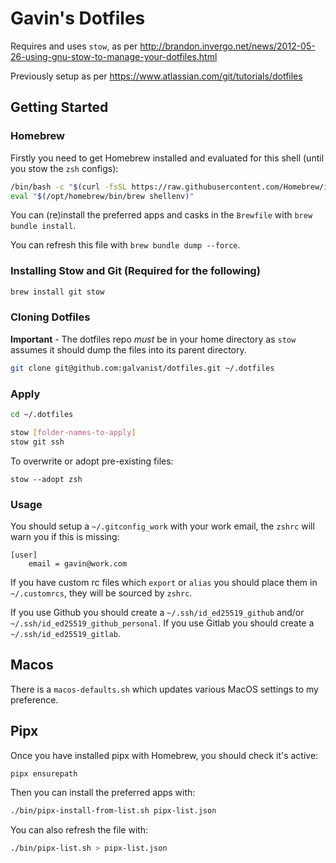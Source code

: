 # Gavin's Dotfiles

Requires and uses `stow`, as per http://brandon.invergo.net/news/2012-05-26-using-gnu-stow-to-manage-your-dotfiles.html

Previously setup as per https://www.atlassian.com/git/tutorials/dotfiles

## Getting Started

### Homebrew

Firstly you need to get Homebrew installed and evaluated for this shell (until you stow the `zsh` configs):

```sh
/bin/bash -c "$(curl -fsSL https://raw.githubusercontent.com/Homebrew/install/HEAD/install.sh)"
eval "$(/opt/homebrew/bin/brew shellenv)"
```

You can (re)install the preferred apps and casks in the `Brewfile` with `brew bundle install`.

You can refresh this file with `brew bundle dump --force`.

### Installing Stow and Git (Required for the following)
```sh
brew install git stow
```

### Cloning Dotfiles

**Important** - The dotfiles repo *must* be in your home directory as `stow` assumes it should dump the files into its parent directory.

```sh
git clone git@github.com:galvanist/dotfiles.git ~/.dotfiles
```

### Apply
```sh
cd ~/.dotfiles

stow [folder-names-to-apply]
stow git ssh
```

To overwrite or adopt pre-existing files:
```
stow --adopt zsh
```

### Usage

You should setup a `~/.gitconfig_work` with your work email, the `zshrc` will warn you if this is missing:

```
[user]
	email = gavin@work.com
```

If you have custom rc files which `export` or `alias` you should place them in `~/.customrcs`, they will be sourced by `zshrc`.

If you use Github you should create a `~/.ssh/id_ed25519_github` and/or `~/.ssh/id_ed25519_github_personal`. If you use Gitlab you should create a `~/.ssh/id_ed25519_gitlab`.

## Macos

There is a `macos-defaults.sh` which updates various MacOS settings to my preference.

## Pipx

Once you have installed pipx with Homebrew, you should check it's active:
```sh
pipx ensurepath
```

Then you can install the preferred apps with:
```sh
./bin/pipx-install-from-list.sh pipx-list.json
```

You can also refresh the file with:
```sh
./bin/pipx-list.sh > pipx-list.json
```
